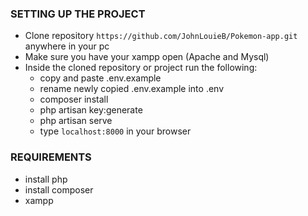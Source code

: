 ### SETTING UP THE PROJECT
- Clone repository `https://github.com/JohnLouieB/Pokemon-app.git` anywhere in your pc
- Make sure you have your xampp open (Apache and Mysql)
- Inside the cloned repository or project run the following:
    - copy and paste .env.example
    - rename newly copied .env.example into .env
    - composer install
    - php artisan key:generate
    - php artisan serve
    - type `localhost:8000` in your browser

### REQUIREMENTS
- install php 
- install composer
- xampp